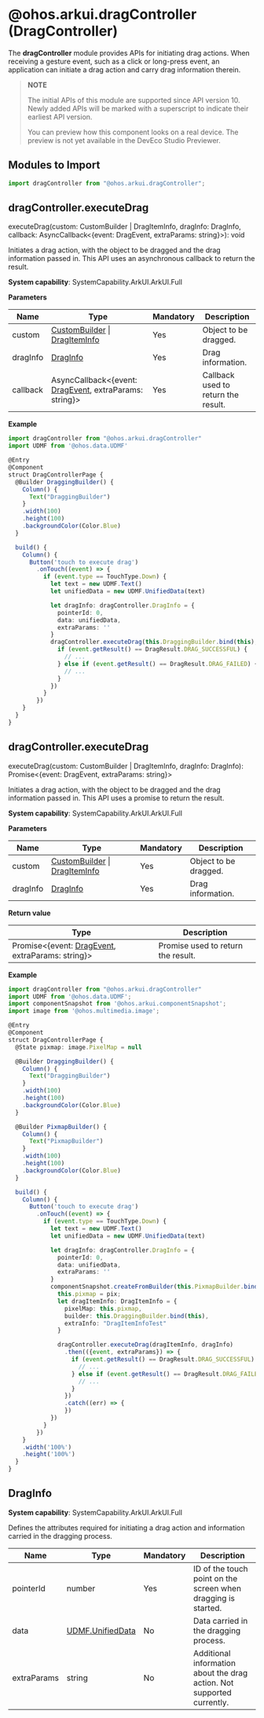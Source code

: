 # @ohos.arkui.dragController (DragController)

The **dragController** module provides APIs for initiating drag actions. When receiving a gesture event, such as a click or long-press event, an application can initiate a drag action and carry drag information therein.

> **NOTE**
>
> The initial APIs of this module are supported since API version 10. Newly added APIs will be marked with a superscript to indicate their earliest API version.
>
> You can preview how this component looks on a real device. The preview is not yet available in the DevEco Studio Previewer.


## Modules to Import

```js
import dragController from "@ohos.arkui.dragController";
```

## dragController.executeDrag

executeDrag(custom: CustomBuilder | DragItemInfo, dragInfo: DragInfo, callback: AsyncCallback&lt;{event: DragEvent, extraParams: string}&gt;): void

Initiates a drag action, with the object to be dragged and the drag information passed in. This API uses an asynchronous callback to return the result.

**System capability**: SystemCapability.ArkUI.ArkUI.Full

**Parameters**

| Name  | Type                                                        | Mandatory| Description                            |
| -------- | ------------------------------------------------------------ | ---- | -------------------------------- |
| custom   | [CustomBuilder](../arkui-ts/ts-types.md#custombuilder8) \| [DragItemInfo](../arkui-ts/ts-universal-events-drag-drop.md#dragiteminfo) | Yes  | Object to be dragged.|
| dragInfo | [DragInfo](#draginfo)                                        | Yes  | Drag information.                      |
| callback | AsyncCallback&lt;{event: [DragEvent](../arkui-ts/ts-universal-events-drag-drop.md#dragevent), extraParams: string}&gt; | Yes  | Callback used to return the result.        |

**Example**

```ts
import dragController from "@ohos.arkui.dragController"
import UDMF from '@ohos.data.UDMF'

@Entry
@Component
struct DragControllerPage {
  @Builder DraggingBuilder() {
    Column() {
      Text("DraggingBuilder")
    }
    .width(100)
    .height(100)
    .backgroundColor(Color.Blue)
  }

  build() {
    Column() {
      Button('touch to execute drag')
        .onTouch((event) => {
          if (event.type == TouchType.Down) {
            let text = new UDMF.Text()
            let unifiedData = new UDMF.UnifiedData(text)

            let dragInfo: dragController.DragInfo = {
              pointerId: 0,
              data: unifiedData,
              extraParams: ''
            }
            dragController.executeDrag(this.DraggingBuilder.bind(this), dragInfo, (err, {event, extraParams}) => {
              if (event.getResult() == DragResult.DRAG_SUCCESSFUL) {
                // ...
              } else if (event.getResult() == DragResult.DRAG_FAILED) {
                // ...
              }
            })
          }
        })
    }
  }
}
```

## dragController.executeDrag

executeDrag(custom: CustomBuilder | DragItemInfo, dragInfo: DragInfo): Promise&lt;{event: DragEvent, extraParams: string}&gt;

Initiates a drag action, with the object to be dragged and the drag information passed in. This API uses a promise to return the result.

**System capability**: SystemCapability.ArkUI.ArkUI.Full

**Parameters**

| Name  | Type                                                        | Mandatory| Description                            |
| -------- | ------------------------------------------------------------ | ---- | -------------------------------- |
| custom   | [CustomBuilder](../arkui-ts/ts-types.md#custombuilder8) \| [DragItemInfo](../arkui-ts/ts-universal-events-drag-drop.md#dragiteminfo) | Yes  | Object to be dragged.|
| dragInfo | [DragInfo](#draginfo)                                        | Yes  | Drag information.                      |

**Return value**

| Type                                                  | Description              |
| ------------------------------------------------------ | ------------------ |
| Promise&lt;{event: [DragEvent](../arkui-ts/ts-universal-events-drag-drop.md#dragevent), extraParams: string}&gt; | Promise used to return the result.|

**Example**

```ts
import dragController from "@ohos.arkui.dragController"
import UDMF from '@ohos.data.UDMF';
import componentSnapshot from '@ohos.arkui.componentSnapshot';
import image from '@ohos.multimedia.image';

@Entry
@Component
struct DragControllerPage {
  @State pixmap: image.PixelMap = null

  @Builder DraggingBuilder() {
    Column() {
      Text("DraggingBuilder")
    }
    .width(100)
    .height(100)
    .backgroundColor(Color.Blue)
  }

  @Builder PixmapBuilder() {
    Column() {
      Text("PixmapBuilder")
    }
    .width(100)
    .height(100)
    .backgroundColor(Color.Blue)
  }

  build() {
    Column() {
      Button('touch to execute drag')
        .onTouch((event) => {
          if (event.type == TouchType.Down) {
            let text = new UDMF.Text()
            let unifiedData = new UDMF.UnifiedData(text)

            let dragInfo: dragController.DragInfo = {
              pointerId: 0,
              data: unifiedData,
              extraParams: ''
            }
            componentSnapshot.createFromBuilder(this.PixmapBuilder.bind(this)).then((pix: image.PixelMap) => {
              this.pixmap = pix;
              let dragItemInfo: DragItemInfo = {
                pixelMap: this.pixmap,
                builder: this.DraggingBuilder.bind(this),
                extraInfo: "DragItemInfoTest"
              }

              dragController.executeDrag(dragItemInfo, dragInfo)
                .then(({event, extraParams}) => {
                  if (event.getResult() == DragResult.DRAG_SUCCESSFUL) {
                    // ...
                  } else if (event.getResult() == DragResult.DRAG_FAILED) {
                    // ...
                  }
                })
                .catch((err) => {
                })
            })
          }
        })
    }
    .width('100%')
    .height('100%')
  }
}
```

## DragInfo

**System capability**: SystemCapability.ArkUI.ArkUI.Full

Defines the attributes required for initiating a drag action and information carried in the dragging process.

| Name       | Type                                                  | Mandatory| Description                                    |
| ----------- | ------------------------------------------------------ | ---- | ---------------------------------------- |
| pointerId   | number                                                 | Yes  | ID of the touch point on the screen when dragging is started.        |
| data        | [UDMF.UnifiedData](./js-apis-data-udmf.md#unifieddata) | No  | Data carried in the dragging process.              |
| extraParams | string                                                 | No  | Additional information about the drag action. Not supported currently.|
